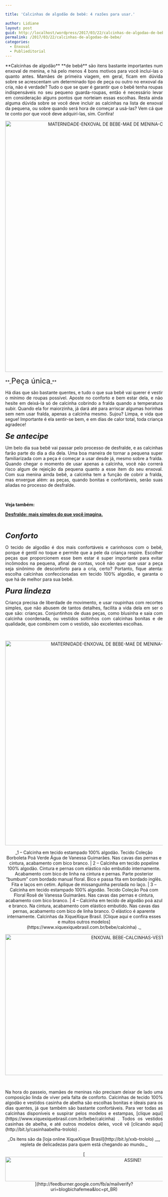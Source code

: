 ```yaml
---

title: 'Calcinhas de algodão de bebê: 4 razões para usar.'

author: Lidiane
layout: post
guid: http://localhost/wordpress/2017/03/22/calcinhas-de-algodao-de-bebe/
permalink: /2017/03/22/calcinhas-de-algodao-de-bebe/
categories:
  - Enxoval
  - Publieditorial
---
```

<p align="justify">
  **Calcinhas de algodão** **de bebê** são itens bastante importantes num enxoval de menina, e há pelo menos 4 bons motivos para você incluí-las o quanto antes. Mamães de primeira viagem, em geral, ficam em dúvida sobre se acrescentam um determinado tipo de peça ou outro no enxoval da cria, não é verdade? Tudo o que se quer é garantir que o bebê tenha roupas indispensáveis no seu pequeno guarda-roupas, então é necessário levar em consideração alguns pontos que norteiam essas escolhas. Resta ainda alguma dúvida sobre se você deve incluir as calcinhas na lista de enxoval da pequena, ou sobre quando será hora de começar a usá-las? Vem cá que te conto por que você deve adquirí-las, sim. Confira!
</p>

<p align="center">
  <img class="alignnone size-full wp-image-13634" src="http://www.trololodemulher.com.br/blog/wp-content/uploads/2017/03/MATERNIDADE-ENXOVAL-DE-BEBE-MAE-DE-MENINA-CALCINHA-DE-ALGODAO2.jpg" alt="MATERNIDADE-ENXOVAL DE BEBE-MAE DE MENINA-CALCINHA DE ALGODAO[2]" width="800" height="800" />
</p>

<p align="justify">
  **_<span style="font-size: x-large;">Peça única</span>_**
</p>

<p align="justify">
  Há dias que são bastante quentes, e tudo o que sua bebê vai querer é vestir o mínimo de roupas possível. Aposte no conforto e bem estar dela, e não hesite em deixá-la só de calcinha cobrindo a fralda quando a temperatura subir. Quando ela for maiorzinha, já dará até para arriscar algumas horinhas sem nem usar fralda, apenas a calcinha mesmo. Sujou? Limpa, e vida que segue! Importante é ela sentir-se bem, e em dias de calor total, toda criança agradece!
</p>

**_<span style="font-size: x-large;">Se antecipe</span>_**

<p style="text-align: justify;">
  Um belo dia sua bebê vai passar pelo processo de desfralde, e as calcinhas farão parte do dia a dia dela. Uma boa maneira de tornar a pequena super familiarizada com a peça é começar a usar desde já, mesmo sobre a fralda. Quando chegar o momento de usar apenas a calcinha, você não correrá risco algum de rejeição da pequena quanto a esse item do seu enxoval. Com sua menina ainda bebê, a calcinha tem a função de cobrir a fralda, mas enxergue além: as peças, quando bonitas e confortáveis, serão suas aliadas no processo de desfralde.
</p>

&nbsp;

**Veja também:**

[**Desfralde: mais simples do que você imagina.**](http://www.trololodemulher.com.br/2015/03/13/desfralde-maternidade-bebe/) 

&nbsp;

**_<span style="font-size: x-large;">Conforto</span>_**

<p style="text-align: justify;">
  O tecido de algodão é dos mais confortáveis e carinhosos com o bebê, porque é gentil no toque e permite que a pele da criança respire. Escolher peças que proporcionem esse bem estar é super importante para evitar incômodos na pequena, afinal de contas, você não quer que usar a peça seja sinônimo de desconforto para a cria, certo? Portanto, fique atenta: escolha calcinhas confeccionadas em tecido 100% algodão, e garanta o que há de melhor para sua bebê.
</p>

**_<span style="font-size: x-large;">Pura lindeza</span>_**

<p style="text-align: justify;">
  Criança precisa de liberdade de movimento, e usar roupinhas com recortes simples, que não abusem de tantos detalhes, facilita a vida dela em ser o que são: crianças. Conjuntinhos de duas peças, como blusinha e saia com calcinha coordenada, ou vestidos soltinhos com calcinhas bonitas e de qualidade, que combinem com o vestido, são excelentes escolhas.
</p>

&nbsp;

<p align="center">
  <img class="alignnone size-full wp-image-13633" src="http://www.trololodemulher.com.br/blog/wp-content/uploads/2017/03/MATERNIDADE-ENXOVAL-DE-BEBE-MAE-DE-MENINA-CALCINHA-DE-ALGODAO.jpg" alt="MATERNIDADE-ENXOVAL DE BEBE-MAE DE MENINA-CALCINHA DE ALGODAO" width="800" height="652" />
</p>

<p align="center">
  _1 &#8211; Calcinha em tecido estampado 100% algodão. Tecido Coleção Borboleta Poá Verde Água de Vanessa Guimarães. Nas cavas das pernas e cintura, acabamento com bico branco. | 2 &#8211; Calcinha em tecido popeline 100% algodão. Cintura e pernas com elástico não embutido internamente. Acabamento com bico de linha na cintura e pernas. Parte posterior &#8220;bumbum&#8221; com bordado manual floral. Bico e passa fita em bordado inglês. Fita e laços em cetim. Aplique de missanguinha perolada no laço. | 3 &#8211; Calcinha em tecido estampado 100% algodão. Tecido Coleção Poá com Floral Rosê de Vanessa Guimarães. Nas cavas das pernas e cintura, acabamento com bico branco. | 4 &#8211; Calcinha em tecido de algodão poá azul e branco. Na cintura, acabamento com elástico embutido. Nas cavas das pernas, acabamento com bico de linha branco. O elástico é aparente internamente. Calcinhas da XiqueXique Brasil. [Clique aqui e confira esses e muitos outros modelos](https://www.xiquexiquebrasil.com.br/bebe/calcinha) ._
</p>

<p align="center">
  <img class="alignnone size-full wp-image-12703" src="http://www.trololodemulher.com.br/blog/wp-content/uploads/2016/06/ENXOVAL-BEBE-CALCINHAS-VESTIDOS.jpg" alt="ENXOVAL BEBE-CALCINHAS-VESTIDOS" width="800" height="449" />
</p>

&nbsp;

<p align="justify">
  Na hora do passeio, mamães de meninas não precisam deixar de lado uma composição linda de viver pela falta de conforto. Calcinhas de tecido 100% algodão e vestidos casinha de abelha são escolhas bonitas e ideais para os dias quentes, já que também são bastante confortáveis. Para ver todas as calcinhas disponíveis e suspirar pelos modelos e estampas, [clique aqui](https://www.xiquexiquebrasil.com.br/bebe/calcinha) . Todos os vestidos casinhas de abelha, e até outros modelos deles, você vê [clicando aqui](http://bit.ly/casinhaabelha-trololo) .
</p>

<p align="center">
  _Os itens são da [loja online XiqueXique Brasil](http://bit.ly/xxb-trololo) __, repleta de delicadezas para quem está chegando ao mundo._
</p>

<p align="center">
  [<img class="alignnone size-full wp-image-10439" src="http://www.trololodemulher.com.br/blog/wp-content/uploads/2014/09/ASSINE.png" alt="ASSINE!" width="800" height="78" />](http://feedburner.google.com/fb/a/mailverify?uri=blogbichafemea&loc=pt_BR) 
</p>

<p align="justify">